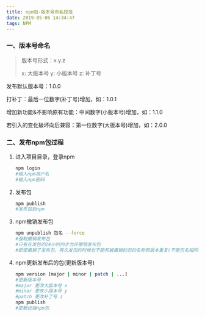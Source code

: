 ```yaml
---
title: npm包-版本号命名规范
date: 2019-05-06 14:34:47
tags: NPM
---
```


### 一、版本号命名

>版本号形式：x.y.z
>
>x: 大版本号  y: 小版本号 z: 补丁号

发布默认版本号：1.0.0

打补丁：最后一位数字(补丁号)增加，如：1.0.1

增加新功能&不影响原有功能：中间数字(小版本号)增加，如：1.1.0

若引入的变化破坏向后兼容：第一位数字(大版本号)增加，如：2.0.0



### 二、发布npm包过程

1. 进入项目目录，登录npm

   ```bash
   npm login
   #输入npm用户名
   #输入npm密码
   ```

2. 发布包

   ```bash
   npm publish
   #发布包到npm
   ```

3. npm撤销发布包

   ```bash
   npm unpublish 包名 --force
   #强制撤销发布包
   #只有在发包的24小时内才允许撤销发布包
   #即使撤销了发布包，再次发包的时候也不能和被撤销的包的名称和版本重复(不能包名相同+版本相同，因为这两者构成的唯一标识已经被占用了)
   ```

4. npm更新发布后的包(更新版本号)

   ```bash
   npm version [major | minor | patch | ...]
   #更新版本号
   #major 更改大版本号 x
   #minor 更改小版本号 y
   #patch 更改补丁号 z
   npm publish
   #更新远端npm包
   ```

   